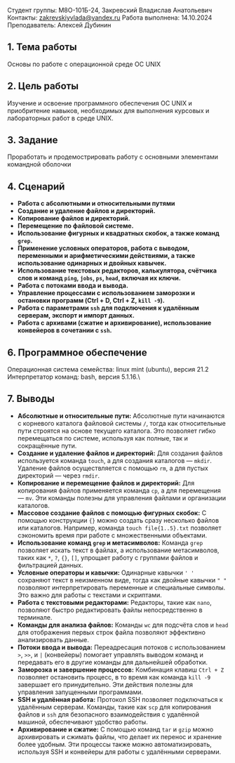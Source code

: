 Студент группы: M8О-101Б-24, Закревский Владислав Анатольевич
Контакты: zakrevskiyvlada@yandex.ru
Работа выполнена: 14.10.2024
Преподаватель: Алексей Дубинин

## 1. Тема работы

Основы по работе с операционной среде ОС UNIX

## 2. Цель работы

Изучение и освоение программного обеспечения ОС UNIX и приобритение навыков, необходимых для выполнения курсовых и лабораторных работ в среде UNIX.

## 3. Задание

Проработать и продемострировать работу с основными элементами командной оболочки


## 4. Cценарий

- **Работа с абсолютными и относительными путями**
- **Создание и удаление файлов и директорий.**
- **Копирование файлов и директорий.**
- **Перемещение по файловой системе.**
- **Использование фигурных и квадратных скобок, а также команд `grep`.**
- **Применение условных операторов, работа с выводом, переменными и арифметическими действиями, а также использование одинарных и двойных кавычек.**
- **Использование текстовых редакторов, калькулятора, счётчика слов и команд `ping`, `jobs`, `ps`, `head`, включая их ключи.**
- **Работа с потоками ввода и вывода.**
- **Управление процессами с использованием заморозки и остановки программ (Ctrl + D, Ctrl + Z, `kill -9`).**
- **Работа с параметрами `ssh` для подключения к удалённым серверам, экспорт и импорт данных.**
- **Работа с архивами (сжатие и архивирование), использование конвейеров в сочетании с `ssh`.**
## 6. Программное обеспечение

Операционная система семейства: linux mint (ubuntu), версия 21.2\
Интерпретатор команд: bash, версия 5.1.16.\

## 7. Выводы

- **Абсолютные и относительные пути:** Абсолютные пути начинаются с корневого каталога файловой системы `/`, тогда как относительные пути строятся на основе текущего каталога. Это позволяет гибко перемещаться по системе, используя как полные, так и сокращённые пути. 
- **Создание и удаление файлов и директорий:** Для создания файлов используется команда `touch`, а для создания каталогов — `mkdir`. Удаление файлов осуществляется с помощью `rm`, а для пустых директорий — через `rmdir`.    
- **Копирование и перемещение файлов и директорий:** Для копирования файлов применяется команда `cp`, а для перемещения — `mv`. Эти команды полезны для управления файлами и организации каталогов.
- **Массовое создание файлов с помощью фигурных скобок:** С помощью конструкции `{}` можно создать сразу несколько файлов или каталогов. Например, команда `touch file{1..5}.txt` позволяет сэкономить время при работе с множественными объектами.
- **Использование команд `grep` и метасимволов:** Команда `grep` позволяет искать текст в файлах, а использование метасимволов, таких как `*`, `?`, `{}`, `[]`, упрощает работу с группами файлов и фильтрацией данных.
- **Условные операторы и кавычки:** Одинарные кавычки `' '` сохраняют текст в неизменном виде, тогда как двойные кавычки `" "` позволяют интерпретировать переменные и специальные символы. Это важно для работы с текстами и скриптами.
- **Работа с текстовыми редакторами:** Редакторы, такие как `nano`, позволяют быстро редактировать файлы непосредственно в терминале.
- **Команды для анализа файлов:** Команды `wc` для подсчёта слов и `head` для отображения первых строк файла позволяют эффективно анализировать данные.
- **Потоки ввода и вывода:** Переадресация потоков с использованием `>`, `>>`, и `|` (конвейеры) помогает управлять выводом команд и передавать его в другие команды для дальнейшей обработки.
- **Заморозка и завершение процессов:** Комбинация клавиш `Ctrl + Z` позволяет остановить процесс, в то время как команда `kill -9` завершает его принудительно. Эти действия полезны для управления запущенными программами.
- **SSH и удалённая работа:** Протокол SSH позволяет подключаться к удалённым серверам. Команды, такие как `scp` для копирования файлов и `ssh` для безопасного взаимодействия с удалённой машиной, обеспечивают удобство работы.
- **Архивирование и сжатие:** С помощью команд `tar` и `gzip` можно архивировать и сжимать файлы, что делает их перенос и хранение более удобным. Эти процессы также можно автоматизировать, используя SSH и конвейеры для работы с удалёнными серверами.